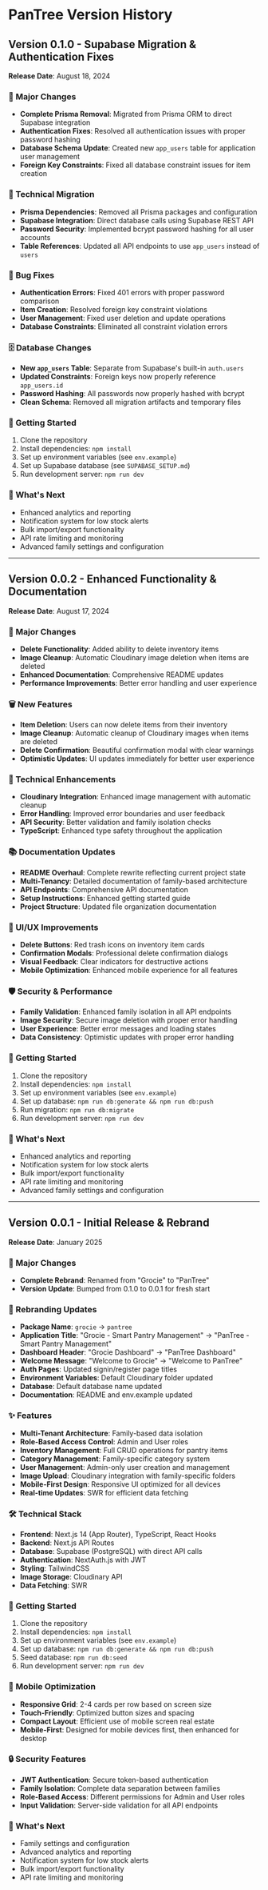 # PanTree Version History

## Version 0.1.0 - Supabase Migration & Authentication Fixes
**Release Date**: August 18, 2024

### 🎯 Major Changes
- **Complete Prisma Removal**: Migrated from Prisma ORM to direct Supabase integration
- **Authentication Fixes**: Resolved all authentication issues with proper password hashing
- **Database Schema Update**: Created new `app_users` table for application user management
- **Foreign Key Constraints**: Fixed all database constraint issues for item creation

### 🔄 Technical Migration
- **Prisma Dependencies**: Removed all Prisma packages and configuration
- **Supabase Integration**: Direct database calls using Supabase REST API
- **Password Security**: Implemented bcrypt password hashing for all user accounts
- **Table References**: Updated all API endpoints to use `app_users` instead of `users`

### 🐛 Bug Fixes
- **Authentication Errors**: Fixed 401 errors with proper password comparison
- **Item Creation**: Resolved foreign key constraint violations
- **User Management**: Fixed user deletion and update operations
- **Database Constraints**: Eliminated all constraint violation errors

### 🗄️ Database Changes
- **New `app_users` Table**: Separate from Supabase's built-in `auth.users`
- **Updated Constraints**: Foreign keys now properly reference `app_users.id`
- **Password Hashing**: All passwords now properly hashed with bcrypt
- **Clean Schema**: Removed all migration artifacts and temporary files

### 🚀 Getting Started
1. Clone the repository
2. Install dependencies: `npm install`
3. Set up environment variables (see `env.example`)
4. Set up Supabase database (see `SUPABASE_SETUP.md`)
5. Run development server: `npm run dev`

### 🌟 What's Next
- Enhanced analytics and reporting
- Notification system for low stock alerts
- Bulk import/export functionality
- API rate limiting and monitoring
- Advanced family settings and configuration

---

## Version 0.0.2 - Enhanced Functionality & Documentation
**Release Date**: August 17, 2024

### 🎯 Major Changes
- **Delete Functionality**: Added ability to delete inventory items
- **Image Cleanup**: Automatic Cloudinary image deletion when items are deleted
- **Enhanced Documentation**: Comprehensive README updates
- **Performance Improvements**: Better error handling and user experience

### 🗑️ New Features
- **Item Deletion**: Users can now delete items from their inventory
- **Image Cleanup**: Automatic cleanup of Cloudinary images when items are deleted
- **Delete Confirmation**: Beautiful confirmation modal with clear warnings
- **Optimistic Updates**: UI updates immediately for better user experience

### 🔧 Technical Enhancements
- **Cloudinary Integration**: Enhanced image management with automatic cleanup
- **Error Handling**: Improved error boundaries and user feedback
- **API Security**: Better validation and family isolation checks
- **TypeScript**: Enhanced type safety throughout the application

### 📚 Documentation Updates
- **README Overhaul**: Complete rewrite reflecting current project state
- **Multi-Tenancy**: Detailed documentation of family-based architecture
- **API Endpoints**: Comprehensive API documentation
- **Setup Instructions**: Enhanced getting started guide
- **Project Structure**: Updated file organization documentation

### 🎨 UI/UX Improvements
- **Delete Buttons**: Red trash icons on inventory item cards
- **Confirmation Modals**: Professional delete confirmation dialogs
- **Visual Feedback**: Clear indicators for destructive actions
- **Mobile Optimization**: Enhanced mobile experience for all features

### 🛡️ Security & Performance
- **Family Validation**: Enhanced family isolation in all API endpoints
- **Image Security**: Secure image deletion with proper error handling
- **User Experience**: Better error messages and loading states
- **Data Consistency**: Optimistic updates with proper error handling

### 🚀 Getting Started
1. Clone the repository
2. Install dependencies: `npm install`
3. Set up environment variables (see `env.example`)
4. Set up database: `npm run db:generate && npm run db:push`
5. Run migration: `npm run db:migrate`
6. Run development server: `npm run dev`

### 🌟 What's Next
- Enhanced analytics and reporting
- Notification system for low stock alerts
- Bulk import/export functionality
- API rate limiting and monitoring
- Advanced family settings and configuration

---

## Version 0.0.1 - Initial Release & Rebrand
**Release Date**: January 2025

### 🎯 Major Changes
- **Complete Rebrand**: Renamed from "Grocie" to "PanTree"
- **Version Update**: Bumped from 0.1.0 to 0.0.1 for fresh start

### 🔄 Rebranding Updates
- **Package Name**: `grocie` → `pantree`
- **Application Title**: "Grocie - Smart Pantry Management" → "PanTree - Smart Pantry Management"
- **Dashboard Header**: "Grocie Dashboard" → "PanTree Dashboard"
- **Welcome Message**: "Welcome to Grocie" → "Welcome to PanTree"
- **Auth Pages**: Updated signin/register page titles
- **Environment Variables**: Default Cloudinary folder updated
- **Database**: Default database name updated
- **Documentation**: README and env.example updated

### ✨ Features
- **Multi-Tenant Architecture**: Family-based data isolation
- **Role-Based Access Control**: Admin and User roles
- **Inventory Management**: Full CRUD operations for pantry items
- **Category Management**: Family-specific category system
- **User Management**: Admin-only user creation and management
- **Image Upload**: Cloudinary integration with family-specific folders
- **Mobile-First Design**: Responsive UI optimized for all devices
- **Real-time Updates**: SWR for efficient data fetching

### 🛠️ Technical Stack
- **Frontend**: Next.js 14 (App Router), TypeScript, React Hooks
- **Backend**: Next.js API Routes
- **Database**: Supabase (PostgreSQL) with direct API calls
- **Authentication**: NextAuth.js with JWT
- **Styling**: TailwindCSS
- **Image Storage**: Cloudinary API
- **Data Fetching**: SWR

### 🚀 Getting Started
1. Clone the repository
2. Install dependencies: `npm install`
3. Set up environment variables (see `env.example`)
4. Set up database: `npm run db:generate && npm run db:push`
5. Seed database: `npm run db:seed`
6. Run development server: `npm run dev`

### 📱 Mobile Optimization
- **Responsive Grid**: 2-4 cards per row based on screen size
- **Touch-Friendly**: Optimized button sizes and spacing
- **Compact Layout**: Efficient use of mobile screen real estate
- **Mobile-First**: Designed for mobile devices first, then enhanced for desktop

### 🔒 Security Features
- **JWT Authentication**: Secure token-based authentication
- **Family Isolation**: Complete data separation between families
- **Role-Based Access**: Different permissions for Admin and User roles
- **Input Validation**: Server-side validation for all API endpoints

### 🌟 What's Next
- Family settings and configuration
- Advanced analytics and reporting
- Notification system for low stock alerts
- Bulk import/export functionality
- API rate limiting and monitoring
